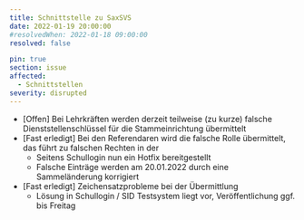 ```yaml
---
title: Schnittstelle zu SaxSVS
date: 2022-01-19 20:00:00
#resolvedWhen: 2022-01-18 09:00:00
resolved: false

pin: true
section: issue
affected:
  - Schnittstellen
severity: disrupted
---
```


* [Offen] Bei Lehrkräften werden derzeit teilweise (zu kurze) falsche Dienststellenschlüssel für die Stammeinrichtung übermittelt
* [Fast erledigt] Bei den Referendaren wird die falsche Rolle übermittelt, das führt zu falschen Rechten in der
  * Seitens Schullogin nun ein Hotfix bereitgestellt
  * Falsche Einträge werden am 20.01.2022 durch eine Sammeländerung korrigiert
* [Fast erledigt] Zeichensatzprobleme bei der Übermittlung
  * Lösung in Schullogin / SID Testsystem liegt vor, Veröffentlichung ggf. bis Freitag
